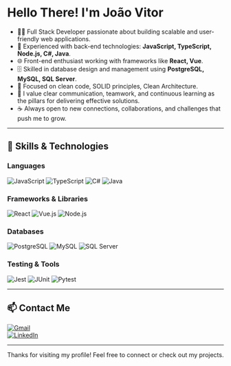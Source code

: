 # Hello There! I'm João Vitor

- 👨‍💻 Full Stack Developer passionate about building scalable and user-friendly web applications.
- 🔧 Experienced with back-end technologies: **JavaScript, TypeScript, Node.js, C#, Java**.
- 🌐 Front-end enthusiast working with frameworks like **React, Vue**.
- 🗄️ Skilled in database design and management using **PostgreSQL, MySQL, SQL Server**.
- 🚀 Focused on clean code, SOLID principles, Clean Architecture.
- 🤝 I value clear communication, teamwork, and continuous learning as the pillars for delivering effective solutions.
- ☕ Always open to new connections, collaborations, and challenges that push me to grow.

---

## 🚀 Skills & Technologies

### Languages
![JavaScript](https://img.shields.io/badge/JavaScript-F7DF1E?style=for-the-badge&logo=javascript&logoColor=black)
![TypeScript](https://img.shields.io/badge/TypeScript-3178C6?style=for-the-badge&logo=typescript&logoColor=white)
![C#](https://img.shields.io/badge/C%23-239120?style=for-the-badge&logo=c-sharp&logoColor=white)
![Java](https://img.shields.io/badge/Java-ED8B00?style=for-the-badge&logo=java&logoColor=white)

### Frameworks & Libraries
![React](https://img.shields.io/badge/React-20232A?style=for-the-badge&logo=react&logoColor=61DAFB)
![Vue.js](https://img.shields.io/badge/Vue.js-35495E?style=for-the-badge&logo=vue.js&logoColor=4FC08D)
![Node.js](https://img.shields.io/badge/Node.js-339933?style=for-the-badge&logo=nodedotjs&logoColor=white)

### Databases
![PostgreSQL](https://img.shields.io/badge/PostgreSQL-4169E1?style=for-the-badge&logo=postgresql&logoColor=white)
![MySQL](https://img.shields.io/badge/MySQL-4479A1?style=for-the-badge&logo=mysql&logoColor=white)
![SQL Server](https://img.shields.io/badge/SQL_Server-CC2927?style=for-the-badge&logo=microsoft-sql-server&logoColor=white)

### Testing & Tools
![Jest](https://img.shields.io/badge/Jest-C21325?style=for-the-badge&logo=jest&logoColor=white)
![JUnit](https://img.shields.io/badge/JUnit-25A162?style=for-the-badge&logo=junit5&logoColor=white)
![Pytest](https://img.shields.io/badge/Pytest-505A8F?style=for-the-badge&logo=pytest&logoColor=white)

---

## 📫 Contact Me

[![Gmail](https://img.shields.io/badge/-Gmail-%23333?style=for-the-badge&logo=gmail&logoColor=white)](mailto:joao.tadeov@gmail.com)  
[![LinkedIn](https://img.shields.io/badge/-LinkedIn-%230077B5?style=for-the-badge&logo=linkedin&logoColor=white)](https://www.linkedin.com/in/jvTadeo)

---

Thanks for visiting my profile! Feel free to connect or check out my projects.

